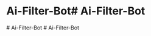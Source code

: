 # Ai-Filter-Bot#   A i - F i l t e r - B o t  
 #   A i - F i l t e r - B o t  
 #   A i - F i l t e r - B o t  
 